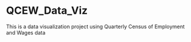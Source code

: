 # QCEW_Data_Viz
This is a data visualization project using Quarterly Census of Employment and Wages data
